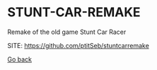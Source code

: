 # STUNT-CAR-REMAKE
 
 Remake of the old game Stunt Car Racer
 
 SITE: https://github.com/ptitSeb/stuntcarremake

 [Go back](https://portable-linux-apps.github.io/apps.html)
